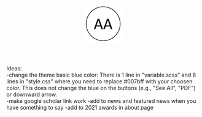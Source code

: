 <h1 align="center">
<a href="https://arshaali.github.io/">
<img width=100 src="assets/logo.png"/>
</a>
</h1><br>



Ideas:<br>
-change the theme basic blue color: There is 1 line in "variable.scss" and 8 lines in "style.css" where you need to replace #007bff with your choosen color. This does not change the blue on the buttons (e.g., "See All", "PDF") or downward arrow.<br>
-make google scholar link work
-add to news and featured news when you have something to say
-add to 2021 awards in about page
